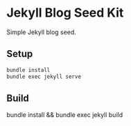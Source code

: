 # Jekyll Blog Seed Kit

Simple Jekyll blog seed.

## Setup
```bash
bundle install
bundle exec jekyll serve
```

## Build
bundle install && bundle exec jekyll build